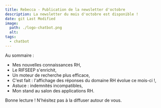 ```yaml
---
title: Rebecca - Publication de la newsletter d'octobre
description: La newsletter du mois d'octobre est disponible !
date: git Last Modified
image:
  path: ./logo-chatbot.png
  alt:
tags:
  - chatbot
---
```

Au sommaire :

- Mes nouvelles connaissances RH,
- Le RIFSEEP s'enrichit,
- Un moteur de recherche plus efficace,
- C'est fait : l'affichage des réponses du domaine RH évolue ce mois-ci !,
- Astuce : indemnités incompatibles,
- Mon stand au salon des applications RH.

Bonne lecture ! N'hésitez pas à la diffuser autour de vous.

